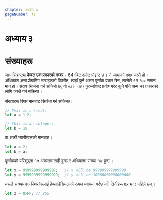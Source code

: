 ```yaml
---
chapter: अध्याय ३
pageNumber: १८
---
```

# अध्याय ३
# संख्याहरू

जाभास्क्रिप्टमा **केवल एक प्रकारको नम्बर** - 64-बिट फ्लोट पोइन्ट छ। यो जाभाको `डबल` जस्तै हो। अधिकांश अन्य प्रोग्रामिंग भाषाहरूको विपरीत, त्यहाँ कुनै अलग पूर्णांक प्रकार छैन, त्यसैले १ र १.० समान मान हो। संख्या सिर्जना गर्न सजिलो छ, यो `var (वर)` कुञ्जीशब्द प्रयोग गरेर कुनै पनि अन्य चर प्रकारको लागि जस्तै गर्न सकिन्छ।

संख्याहरू स्थिर मानबाट सिर्जना गर्न सकिन्छ।

```javascript
// This is a float:
let a = 1.2;

// This is an integer:
let b = 10;
```
वा अर्को भ्यारीएबलको मानबाट।

```javascript
let a = 2;
let b = a;
```

पूर्णांकको परिशुद्धता १५ अंकसम्म सही हुन्छ र अधिकतम संख्या १७ हुन्छ ।

```javascript
let x = 999999999999999;   // x will be 999999999999999
let y = 9999999999999999;  // y will be 10000000000000000
```

यसले संख्यात्मक स्थिरांकलाई हेक्साडेसिमलको रूपमा व्याख्या गर्दछ यदि तिनीहरू `0x` भन्दा पहिले छन्।

```javascript
let z = 0xFF; // 255
```
